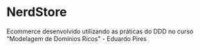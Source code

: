 # NerdStore
Ecommerce desenvolvido utilizando as práticas do DDD no curso "Modelagem de Domínios Ricos" - Eduardo Pires
